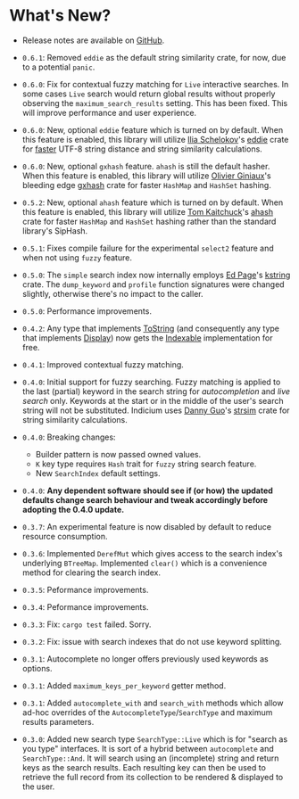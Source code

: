 # What's New?

* Release notes are available on
[GitHub](https://github.com/leontoeides/indicium/releases).

* `0.6.1`: Removed `eddie` as the default string similarity crate, for now, due
to a potential `panic`.

* `0.6.0`: Fix for contextual fuzzy matching for `Live` interactive searches.
In some cases `Live` search would return global results without properly
observing the `maximum_search_results` setting. This has been fixed. This will
improve performance and user experience.

* `0.6.0`: New, optional `eddie` feature which is turned on by default. When
this feature is enabled, this library will utilize
[Ilia Schelokov](https://github.com/thaumant)'s [eddie](https://lib.rs/crates/eddie)
crate for [faster](https://github.com/thaumant/eddie/blob/master/benchmarks.md)
UTF-8 string distance and string similarity calculations.

* `0.6.0`: New, optional `gxhash` feature. `ahash` is still the default hasher.
When this feature is enabled, this library will utilize
[Olivier Giniaux](https://github.com/ogxd)'s bleeding edge
[gxhash](https://lib.rs/crates/gxhash) crate for faster `HashMap` and `HashSet`
hashing.

* `0.5.2`: New, optional `ahash` feature which is turned on by default. When
this feature is enabled, this library will utilize
[Tom Kaitchuck](https://crates.io/users/tkaitchuck)'s [ahash](https://lib.rs/crates/ahash)
crate for faster `HashMap` and `HashSet` hashing rather than the standard
library's SipHash.

* `0.5.1`: Fixes compile failure for the experimental `select2` feature and when
not using `fuzzy` feature.

* `0.5.0`: The `simple` search index now internally employs
[Ed Page](https://github.com/epage)'s [kstring](https://crates.io/crates/kstring)
crate. The `dump_keyword` and `profile` function signatures were changed
slightly, otherwise there's no impact to the caller.

* `0.5.0`: Performance improvements.

* `0.4.2`: Any type that implements
[ToString](https://doc.rust-lang.org/std/string/trait.ToString.html) (and
consequently any type that implements
[Display](https://doc.rust-lang.org/std/fmt/trait.Display.html))
now gets the
[Indexable](https://docs.rs/indicium/latest/indicium/simple/trait.Indexable.html)
implementation for free.

* `0.4.1`: Improved contextual fuzzy matching.

* `0.4.0`: Initial support for fuzzy searching. Fuzzy matching is applied to the
last (partial) keyword in the search string for _autocompletion_ and _live
search_ only. Keywords at the start or in the middle of the user's search string
will not be substituted. Indicium uses [Danny Guo](https://github.com/dguo)'s
[strsim](https://crates.io/crates/strsim) crate for string similarity
calculations.

* `0.4.0`: Breaking changes:
	* Builder pattern is now passed owned values.
	* `K` key type requires `Hash` trait for `fuzzy` string search feature.
	* New `SearchIndex` default settings.

* `0.4.0`: **Any dependent software should see if (or how) the updated defaults
change search behaviour and tweak accordingly before adopting the 0.4.0
update.**

* `0.3.7`: An experimental feature is now disabled by default to reduce resource
consumption.

* `0.3.6`: Implemented `DerefMut` which gives access to the search index's
underlying `BTreeMap`. Implemented `clear()` which is a convenience method for
clearing the search index.

* `0.3.5`: Peformance improvements.

* `0.3.4`: Peformance improvements.

* `0.3.3`: Fix: `cargo test` failed. Sorry.

* `0.3.2`: Fix: issue with search indexes that do not use keyword splitting.

* `0.3.1`: Autocomplete no longer offers previously used keywords as options.

* `0.3.1`: Added `maximum_keys_per_keyword` getter method.

* `0.3.1`: Added `autocomplete_with` and `search_with` methods which allow
ad-hoc overrides of the `AutocompleteType`/`SearchType` and maximum results
parameters.

* `0.3.0`: Added new search type `SearchType::Live` which is for "search as you
type" interfaces. It is sort of a hybrid between `autocomplete` and
`SearchType::And`. It will search using an (incomplete) string and return keys
as the search results. Each resulting key can then be used to retrieve the full
record from its collection to be rendered & displayed to the user.
